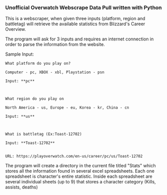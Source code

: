### **Unofficial Overwatch Webscrape Data Pull written with Python**

This is a webscraper, when given three inputs (platform, region and battletag) will retrieve the available statistics from Blizzard's Career Overview.

The program will ask for 3 inputs and requires an internet connection in order to parse the information from the website.


Sample Input:
```
What platform do you play on?

Computer - pc, XBOX - xbl, Playstation - psn

Input: **pc**



What region do you play on

North America - us, Europe - eu, Korea - kr, China - cn

Input: **us**



What is battletag (Ex:Toast-12702)

Input: **Toast-12702**


URL: https://playoverwatch.com/en-us/career/pc/us/Toast-12702
```

The program will create a directory in the current file titled "Stats" which stores all the information found in several excel spreadsheets. Each one spreadsheet is character's entire statistic. Inside each spreadsheet are several individual sheets (up to 9) that stores a character category (Kills, assists, deaths)
